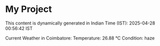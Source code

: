 # My Project

This content is dynamically generated in Indian Time (IST): 2025-04-28 00:56:42 IST


Current Weather in Coimbatore:
Temperature: 26.88 °C
Condition: haze
